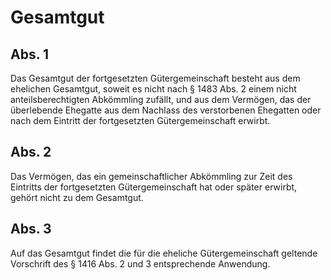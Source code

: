 # Gesamtgut



## Abs. 1

 Das Gesamtgut der fortgesetzten Gütergemeinschaft besteht aus dem ehelichen Gesamtgut, soweit es nicht nach § 1483 Abs. 2 einem nicht anteilsberechtigten Abkömmling zufällt, und aus dem Vermögen, das der überlebende Ehegatte aus dem Nachlass des verstorbenen Ehegatten oder nach dem Eintritt der fortgesetzten Gütergemeinschaft erwirbt.

## Abs. 2

 Das Vermögen, das ein gemeinschaftlicher Abkömmling zur Zeit des Eintritts der fortgesetzten Gütergemeinschaft hat oder später erwirbt, gehört nicht zu dem Gesamtgut.

## Abs. 3

 Auf das Gesamtgut findet die für die eheliche Gütergemeinschaft geltende Vorschrift des § 1416 Abs. 2 und 3 entsprechende Anwendung. 

